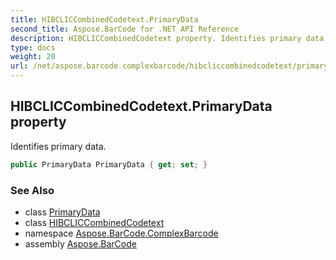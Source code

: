 ```yaml
---
title: HIBCLICCombinedCodetext.PrimaryData
second_title: Aspose.BarCode for .NET API Reference
description: HIBCLICCombinedCodetext property. Identifies primary data
type: docs
weight: 20
url: /net/aspose.barcode.complexbarcode/hibcliccombinedcodetext/primarydata/
---
```

## HIBCLICCombinedCodetext.PrimaryData property

Identifies primary data.

```csharp
public PrimaryData PrimaryData { get; set; }
```

### See Also

* class [PrimaryData](../../primarydata/)
* class [HIBCLICCombinedCodetext](../)
* namespace [Aspose.BarCode.ComplexBarcode](../../../aspose.barcode.complexbarcode/)
* assembly [Aspose.BarCode](../../../)


